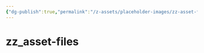 ```yaml
---
{"dg-publish":true,"permalink":"/z-assets/placeholder-images/zz-asset-files/","hide":true}
---
```


# zz_asset-files